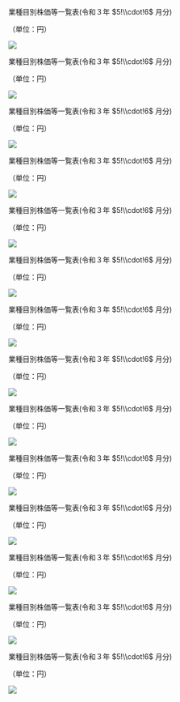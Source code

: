 業種目別株価等一覧表(令和３年 $5!\\cdot!6$ 月分)

（単位：円）

![](https://www.nta.go.jp/tmp/c93cfae6-77da-4b48-862a-a0bd095ffcc5/images/4214d67175c1ea5d8c3e8c32285b0fbecdbad6e42afbad42f081d96056178998.jpg)

業種目別株価等一覧表(令和３年 $5!\\cdot!6$ 月分)

（単位：円）

![](https://www.nta.go.jp/tmp/c93cfae6-77da-4b48-862a-a0bd095ffcc5/images/02df971d842309cfb39daf8ad5378f84e386c32880e0d5b1423996a7246403a3.jpg)

業種目別株価等一覧表(令和３年 $5!\\cdot!6$ 月分)

（単位：円）

![](https://www.nta.go.jp/tmp/c93cfae6-77da-4b48-862a-a0bd095ffcc5/images/fd2c1efa663a596996704d30b822c00f289014ce2ea13c63b4052379d4132b0f.jpg)

業種目別株価等一覧表(令和３年 $5!\\cdot!6$ 月分)

（単位：円）

![](https://www.nta.go.jp/tmp/c93cfae6-77da-4b48-862a-a0bd095ffcc5/images/1f95a82f17e57efb54be853d82fee83bc2bf92ec4c874960ae30052be40c4c7f.jpg)

業種目別株価等一覧表(令和３年 $5!\\cdot!6$ 月分)

（単位：円）

![](https://www.nta.go.jp/tmp/c93cfae6-77da-4b48-862a-a0bd095ffcc5/images/2d2a66fcf8599b7a2ae9968332bc0e0713725479df38ebe1899a7c986c95b4e7.jpg)

業種目別株価等一覧表(令和３年 $5!\\cdot!6$ 月分)

（単位：円）

![](https://www.nta.go.jp/tmp/c93cfae6-77da-4b48-862a-a0bd095ffcc5/images/e6e758a22b7a4d615b0fab661d6d378e41d7e4350fe9b1ee816a30b81b6b2036.jpg)

業種目別株価等一覧表(令和３年 $5!\\cdot!6$ 月分)

（単位：円）

![](https://www.nta.go.jp/tmp/c93cfae6-77da-4b48-862a-a0bd095ffcc5/images/0edc579ba20b7be5f475352c05e1a2618dbc6272f373b35c37ccfc2c4ac5567e.jpg)

業種目別株価等一覧表(令和３年 $5!\\cdot!6$ 月分)

（単位：円）

![](https://www.nta.go.jp/tmp/c93cfae6-77da-4b48-862a-a0bd095ffcc5/images/27ec287f659d6e77b834e51f2253f11be84b9a01fd3986f6f694c7e7ae4d6329.jpg)

業種目別株価等一覧表(令和３年 $5!\\cdot!6$ 月分)

（単位：円）

![](https://www.nta.go.jp/tmp/c93cfae6-77da-4b48-862a-a0bd095ffcc5/images/84b46cde86a220d5024683ff0f6debf1943020195d759f08bc9f5c442e4814dc.jpg)

業種目別株価等一覧表(令和３年 $5!\\cdot!6$ 月分)

（単位：円）

![](https://www.nta.go.jp/tmp/c93cfae6-77da-4b48-862a-a0bd095ffcc5/images/ef9f384e86bedadcdbd01df2ea7268d480c915910a7bf8abe426795898f9f3f7.jpg)

業種目別株価等一覧表(令和３年 $5!\\cdot!6$ 月分)

（単位：円）

![](https://www.nta.go.jp/tmp/c93cfae6-77da-4b48-862a-a0bd095ffcc5/images/4e85043b92aa364e1a3f6d5b0a82ca07ca54e0b27336ee52158e482bbc187fda.jpg)

業種目別株価等一覧表(令和３年 $5!\\cdot!6$ 月分)

（単位：円）

![](https://www.nta.go.jp/tmp/c93cfae6-77da-4b48-862a-a0bd095ffcc5/images/12b3beedf782ab53cff5faeeeb05ba9c2dabd24309068551e345bb36e66db0b5.jpg)

業種目別株価等一覧表(令和３年 $5!\\cdot!6$ 月分)

（単位：円）

![](https://www.nta.go.jp/tmp/c93cfae6-77da-4b48-862a-a0bd095ffcc5/images/0c74fcf458fe02fd0be8c53a2ea832f2cab18effe5d23acbc348f2f0f6b8a23e.jpg)

業種目別株価等一覧表(令和３年 $5!\\cdot!6$ 月分)

（単位：円）

![](https://www.nta.go.jp/tmp/c93cfae6-77da-4b48-862a-a0bd095ffcc5/images/3408c086b95e0b974d7a409b0ffec218aa3f44f16aeac1e3883eef1d63a0f897.jpg)